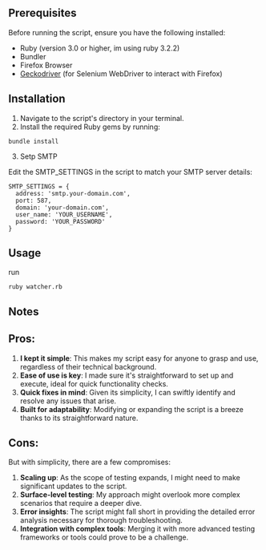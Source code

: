 ## Prerequisites

Before running the script, ensure you have the following installed:
- Ruby (version 3.0 or higher, im using ruby 3.2.2)
- Bundler
- Firefox Browser
- [Geckodriver](https://github.com/mozilla/geckodriver/releases) (for Selenium WebDriver to interact with Firefox)

## Installation

1. Navigate to the script's directory in your terminal.
2. Install the required Ruby gems by running:

```
bundle install
```

3. Setp SMTP

Edit the SMTP_SETTINGS in the script to match your SMTP server details:

```
SMTP_SETTINGS = {
  address: 'smtp.your-domain.com',
  port: 587,
  domain: 'your-domain.com',
  user_name: 'YOUR_USERNAME',
  password: 'YOUR_PASSWORD'
}
```

## Usage
run

```ruby watcher.rb```

## Notes

## Pros:

1. **I kept it simple**: This makes my script easy for anyone to grasp and use, regardless of their technical background.
2. **Ease of use is key**: I made sure it's straightforward to set up and execute, ideal for quick functionality checks.
3. **Quick fixes in mind**: Given its simplicity, I can swiftly identify and resolve any issues that arise.
4. **Built for adaptability**: Modifying or expanding the script is a breeze thanks to its straightforward nature.

## Cons:

But with simplicity, there are a few compromises:

1. **Scaling up**: As the scope of testing expands, I might need to make significant updates to the script.
2. **Surface-level testing**: My approach might overlook more complex scenarios that require a deeper dive.
3. **Error insights**: The script might fall short in providing the detailed error analysis necessary for thorough troubleshooting.
4. **Integration with complex tools**: Merging it with more advanced testing frameworks or tools could prove to be a challenge.
